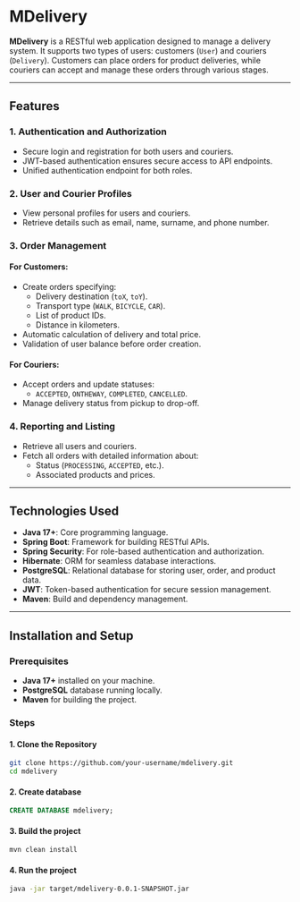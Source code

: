# MDelivery

**MDelivery** is a RESTful web application designed to manage a delivery system. It supports two types of users: customers (`User`) and couriers (`Delivery`). Customers can place orders for product deliveries, while couriers can accept and manage these orders through various stages.

---

## Features

### 1. Authentication and Authorization
- Secure login and registration for both users and couriers.
- JWT-based authentication ensures secure access to API endpoints.
- Unified authentication endpoint for both roles.

### 2. User and Courier Profiles
- View personal profiles for users and couriers.
- Retrieve details such as email, name, surname, and phone number.

### 3. Order Management
#### For Customers:
- Create orders specifying:
  - Delivery destination (`toX`, `toY`).
  - Transport type (`WALK`, `BICYCLE`, `CAR`).
  - List of product IDs.
  - Distance in kilometers.
- Automatic calculation of delivery and total price.
- Validation of user balance before order creation.

#### For Couriers:
- Accept orders and update statuses:
  - `ACCEPTED`, `ONTHEWAY`, `COMPLETED`, `CANCELLED`.
- Manage delivery status from pickup to drop-off.

### 4. Reporting and Listing
- Retrieve all users and couriers.
- Fetch all orders with detailed information about:
  - Status (`PROCESSING`, `ACCEPTED`, etc.).
  - Associated products and prices.

---

## Technologies Used

- **Java 17+**: Core programming language.
- **Spring Boot**: Framework for building RESTful APIs.
- **Spring Security**: For role-based authentication and authorization.
- **Hibernate**: ORM for seamless database interactions.
- **PostgreSQL**: Relational database for storing user, order, and product data.
- **JWT**: Token-based authentication for secure session management.
- **Maven**: Build and dependency management.

---

## Installation and Setup

### Prerequisites
- **Java 17+** installed on your machine.
- **PostgreSQL** database running locally.
- **Maven** for building the project.

### Steps

#### 1. Clone the Repository
```bash
git clone https://github.com/your-username/mdelivery.git
cd mdelivery
```

#### 2. Create database
```sql
CREATE DATABASE mdelivery;
```

#### 3. Build the project
```bash
mvn clean install
```

#### 4. Run the project
```bash
java -jar target/mdelivery-0.0.1-SNAPSHOT.jar
```
